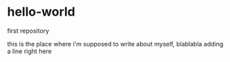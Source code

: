 # hello-world
first repository

this is the place where i'm supposed to write about myself, blablabla
adding a line right here
